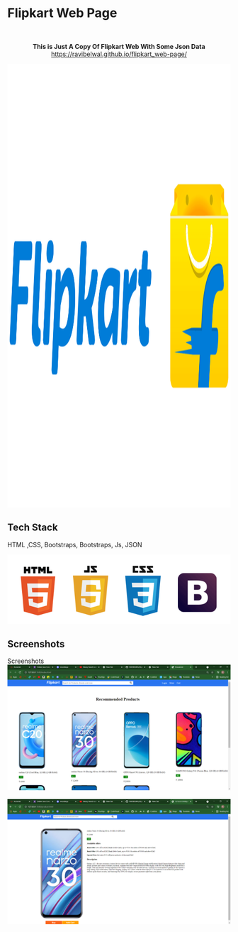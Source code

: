 # Flipkart Web Page

<br><p align="center">
 <b>This is Just A Copy Of Flipkart Web With Some Json Data</b> 
 <br>
 https://ravibelwal.github.io/flipkart_web-page/
</p>

<p align="center" >
 <img src="public/css/Flipkart-logo.png" style="height:25vh"/>
</p>

## Tech Stack
HTML ,CSS, Bootstraps, Bootstraps, Js, JSON

<p align="center">
 <img src="public/css/hcbj.png"/>
</p>

## Screenshots
Screenshots<br>
![App Screenshot](screenshot.png)<br><br>
![App Screenshot](screenshot2.png)<br>
